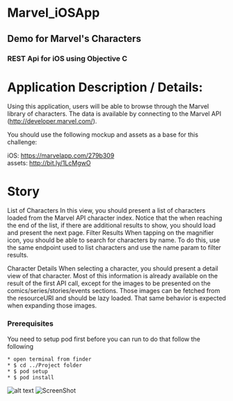 # Marvel_iOSApp
## Demo for Marvel's Characters ##
### REST Api for iOS using Objective C ###



# Application Description / Details:

Using this application, users will be able to browse through the Marvel
library of characters. 
The data is available by connecting to the Marvel API
(http://developer.marvel.com/).


You should use the following mockup and assets as a base for this challenge:

iOS:
https://marvelapp.com/279b309  
assets: http://bit.ly/1LcMgwO


# Story
List of Characters
In this view, you should present a list of characters loaded from the Marvel
API character index. Notice that the when reaching the end of the list, if there
are additional results to show, you should load and present the next page.
Filter Results
When tapping on the magnifier icon, you should be able to search for
characters by name. To do this, use the same endpoint used to list characters
and use the name param to filter results.

Character Details
When selecting a character, you should present a detail view of that
character. Most of this information is already available on the result of the
first API call, except for the images to be presented on the
comics/series/stories/events sections. Those images can be fetched from the
resourceURI and should be lazy loaded. That same behavior is expected
when expanding those images.

### Prerequisites
You need to setup pod first before you can run to do that follow the following 

```
* open terminal from finder
* $ cd ../Project folder 
* $ pod setup
* $ pod install

```

![alt text](https://ibb.co/bCPB4k)
![ScreenShot](https://ibb.co/bCPB4k)



